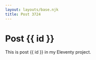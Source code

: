 ```yaml
---
layout: layouts/base.njk
title: Post 3724
---
```


# Post {{ id }}

This is post {{ id }} in my Eleventy project.
